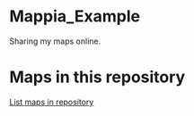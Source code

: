 
# Mappia_Example

 Sharing my maps online.

# Maps in this repository
[List maps in repository](https://maps.csr.ufmg.br/calculator/?lang=eng&map=&queryid=152&listRepository=Repository&storeurl=https://github.com/fjuniosma/Mappia_Example/)